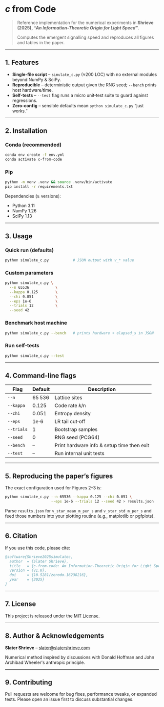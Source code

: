 # *c* from Code

> Reference implementation for the numerical experiments in **Shrieve (2025), *“An Information-Theoretic Origin for Light Speed”***.
>
> Computes the emergent signalling speed and reproduces all figures and tables in the paper.

---

## 1. Features

* **Single‑file script** – `simulate_c.py` (≈200 LOC) with no external modules beyond NumPy & SciPy.
* **Reproducible** – deterministic output given the RNG seed; `--bench` prints host hardware/time.
* **Self‑tests** – `--test` flag runs a micro unit‑test suite to guard against regressions.
* **Zero‑config** – sensible defaults mean `python simulate_c.py` “just works.”

---

## 2. Installation

### Conda (recommended)

```bash
conda env create -f env.yml
conda activate c-from-code
```

### Pip

```bash
python -m venv .venv && source .venv/bin/activate
pip install -r requirements.txt
```

Dependencies (≥ versions):

* Python 3.11
* NumPy 1.26
* SciPy 1.13

---

## 3. Usage

### Quick run (defaults)

```bash
python simulate_c.py           # JSON output with v_* value
```

### Custom parameters

```bash
python simulate_c.py \
  --n 65536            \
  --kappa 0.125        \
  --chi 0.051          \
  --eps 1e-6           \
  --trials 12          \
  --seed 42
```

### Benchmark host machine

```bash
python simulate_c.py --bench   # prints hardware + elapsed_s in JSON
```

### Run self‑tests

```bash
python simulate_c.py --test
```

---

## 4. Command‑line flags

| Flag       | Default | Description                                |
| ---------- | ------- | ------------------------------------------ |
| `--n`      | 65 536  | Lattice sites                              |
| `--kappa`  | 0.125   | Code rate *k*/n                            |
| `--chi`    | 0.051   | Entropy density                            |
| `--eps`    | 1e‑6    | LR tail cut‑off                            |
| `--trials` | 1       | Bootstrap samples                          |
| `--seed`   | 0       | RNG seed (PCG64)                           |
| `--bench`  | –       | Print hardware info & setup time then exit |
| `--test`   | –       | Run internal unit tests                    |

---

## 5. Reproducing the paper’s figures

The exact configuration used for Figures 2–3 is:

```bash
python simulate_c.py --n 65536 --kappa 0.125 --chi 0.051 \
                     --eps 1e-6 --trials 12 --seed 42 > results.json
```

Parse `results.json` for `v_star_mean_m_per_s` and `v_star_std_m_per_s` and feed those numbers into your plotting routine (e.g., matplotlib or pgfplots).

---

## 6. Citation

If you use this code, please cite:

```bibtex
@software{Shrieve2025simulatec,
  author  = {Slater Shrieve},
  title   = {c-from-code: An Information-Theoretic Origin for Light Speed},
  version = {v1.0},
  doi     = {10.5281/zenodo.16238216},
  year    = {2025}
}
```

---

## 7. License

This project is released under the [MIT License](LICENSE).

---

## 8. Author & Acknowledgements

**Slater Shrieve** – [slater@slatershrieve.com](mailto:slater@slatershrieve.com)

Numerical method inspired by discussions with Donald Hoffman and John Archibad Wheeler's anthropic principle.

---

## 9. Contributing

Pull requests are welcome for bug fixes, performance tweaks, or expanded tests. Please open an issue first to discuss substantial changes.
